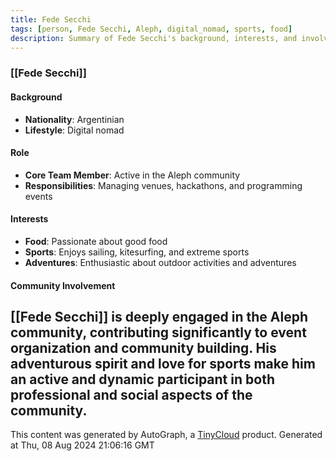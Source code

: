 ```yaml
---
title: Fede Secchi
tags: [person, Fede Secchi, Aleph, digital_nomad, sports, food]
description: Summary of Fede Secchi's background, interests, and involvement in the Aleph community.
---
```


### [[Fede Secchi]]

#### Background
- **Nationality**: Argentinian
- **Lifestyle**: Digital nomad

#### Role
- **Core Team Member**: Active in the Aleph community
- **Responsibilities**: Managing venues, hackathons, and programming events

#### Interests
- **Food**: Passionate about good food
- **Sports**: Enjoys sailing, kitesurfing, and extreme sports
- **Adventures**: Enthusiastic about outdoor activities and adventures

#### Community Involvement
[[Fede Secchi]] is deeply engaged in the Aleph community, contributing significantly to event organization and community building. His adventurous spirit and love for sports make him an active and dynamic participant in both professional and social aspects of the community.
---
This content was generated by AutoGraph, a [TinyCloud](https://tinycloud.xyz/) product.
Generated at  Thu, 08 Aug 2024 21:06:16 GMT